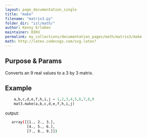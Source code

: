 ```yaml
---
layout: page_documentation_single
title: "make"
filename: "matrix3.py"
folder_dir: "isl/math/"
author: Kenny Erleben
maintainer: DIKU
permalink: my_collections/documentation_pages/math/matrix3/make
math: http://latex.codecogs.com/svg.latex? 
---
```

## Purpose & Params
Converts an 9 real values to a 3 by 3 matrix.  


## Example
```python
    a,b,c,d,e,f,h,i,j = 1,2,3,4,5,6,7,8,9
    mat3.make(a,b,c,d,e,f,h,i,j)
```
output:
```bash
   array([[1., 2., 3.],
          [4., 5., 6.],
          [7., 8., 9.]])
```